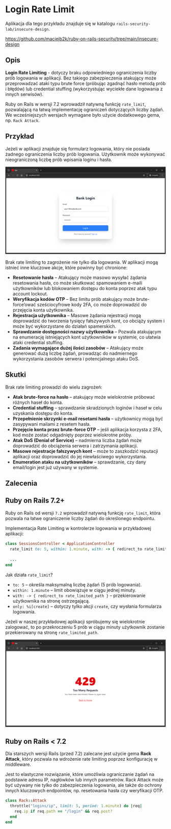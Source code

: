 # Login Rate Limit

Aplikacja dla tego przykładu znajduje się w katalogu `rails-security-lab/insecure-design`.

https://github.com/maciejb2k/ruby-on-rails-security/tree/main/insecure-design

## Opis

**Login Rate Limiting** - dotyczy braku odpowiedniego ograniczenia liczby prób logowania w aplikacji. Bez takiego zabezpieczenia atakujący może przeprowadzać ataki typu brute force (próbując zgadnąć hasło metodą prób i błędów) lub credential stuffing (wykorzystując wyciekłe dane logowania z innych serwisów).

Ruby on Rails w wersji 7.2 wprowadził natywną funkcję `rate_limit`, pozwalającą na łatwą implementację ograniczeń dotyczących liczby żądań. We wcześniejszych wersjach wymagane było użycie dodatkowego gema, np. `Rack Attack`.

## Przykład

Jeżeli w aplikacji znajduje się formularz logowania, który nie posiada żadnego ograniczenia liczby prób logowania. Użytkownik może wykonywać nieograniczoną liczbę prób wpisania loginu i hasła.

![](./screenshots/login-form.png)

Brak rate limiting to zagrożenie nie tylko dla logowania. W aplikacji mogą istnieć inne kluczowe akcje, które powinny być chronione:

- **Resetowanie hasła** – Atakujący może masowo wysyłać żądania resetowania hasła, co może skutkować spamowaniem e-maili użytkowników lub blokowaniem dostępu do konta poprzez atak typu account lockout.
- **Weryfikacja kodów OTP** – Bez limitu prób atakujący może brute-force’ować sześciocyfrowe kody 2FA, co może doprowadzić do przejęcia konta użytkownika.
- **Rejestracja użytkownika** – Masowe żądania rejestracji mogą doprowadzić do tworzenia tysięcy fałszywych kont, co obciąży system i może być wykorzystane do działań spamerskich.
- **Sprawdzanie dostępności nazwy użytkownika** – Pozwala atakującym na enumerację istniejących kont użytkowników w systemie, co ułatwia ataki credential stuffing.
- **Zadania wymagające dużej ilości zasobów** – Atakujący może generować dużą liczbę żądań, prowadząc do nadmiernego wykorzystania zasobów serwera i potencjalnego ataku DoS.

## Skutki

Brak rate limiting prowadzi do wielu zagrożeń:
- **Atak brute-force na hasło** – atakujący może wielokrotnie próbować różnych haseł do konta.
- **Credential stuffing** – sprawdzanie skradzionych loginów i haseł w celu uzyskania dostępu do konta.
- **Przepełnienie skrzynki e-mail resetami hasła** – użytkownicy mogą być zasypywani mailami z resetem hasła.
- **Przejęcie konta przez brute-force OTP** – jeśli aplikacja korzysta z 2FA, kod może zostać odgadnięty poprzez wielokrotne próby.
- **Atak DoS (Denial of Service)** – nadmierna liczba żądań może doprowadzić do obciążenia serwera i zatrzymania aplikacji.
- **Masowe rejestracje fałszywych kont** – może to zaszkodzić reputacji aplikacji oraz doprowadzić do jej niewłaściwego wykorzystania.
- **Enumeration ataku na użytkowników** – sprawdzanie, czy dany email/login jest już używany w systemie.

## Zalecenia

## Ruby on Rails 7.2+

Ruby on Rails od wersji `7.2` wprowadził natywną funkcję `rate_limit`, która pozwala na łatwe ograniczenie liczby żądań do określonego endpointu.

Implementacja Rate Limiting w kontrolerze logowania w przykładowej aplikacji:
```ruby
class SessionsController < ApplicationController
  rate_limit to: 5, within: 1.minute, with: -> { redirect_to rate_limited_path }, only: %i[create]

  ...
end
```

Jak działa `rate_limit`?
- `to: 5` – określa maksymalną liczbę żądań (5 prób logowania).
- `within: 1.minute` – limit obowiązuje w ciągu jednej minuty.
- `with: -> { redirect_to rate_limited_path }` – przekierowanie użytkownika na stronę ostrzegającą.
- `only: %i[create]` – dotyczy tylko akcji `create`, czy wysłania formularza logowania.

Jeżeli w naszej przykładowej aplikacji spróbujemy się wielokrotnie zalogować, to po przekroczeniu 5 prób w ciągu minuty użytkownik zostanie przekierowany na stronę `rate_limited_path`.

![](./screenshots/rate-limit.png)

## Ruby on Rails < 7.2

Dla starszych wersji Rails (przed 7.2) zalecane jest użycie gema **Rack Attack**, który pozwala na wdrożenie rate limiting poprzez konfigurację w middleware.

Jest to elastyczne rozwiązanie, które umożliwia ograniczanie żądań na podstawie adresu IP, nagłówków lub innych parametrów. Rack Attack może być używany nie tylko do zabezpieczenia logowania, ale także do ochrony innych kluczowych endpointów, np. resetowania hasła czy weryfikacji OTP.

```ruby
class Rack::Attack
  throttle("logins/ip", limit: 5, period: 1.minute) do |req|
    req.ip if req.path == "/login" && req.post?
  end
end
```